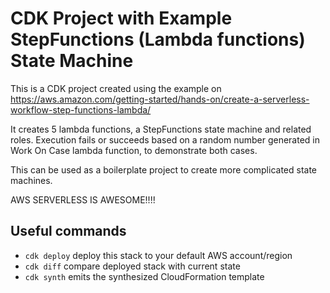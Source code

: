 # CDK Project with Example StepFunctions (Lambda functions) State Machine

This is a CDK project created using the example on https://aws.amazon.com/getting-started/hands-on/create-a-serverless-workflow-step-functions-lambda/

It creates 5 lambda functions, a StepFunctions state machine and related roles. Execution fails or succeeds based on a random number generated in Work On Case lambda function, to demonstrate both cases.

This can be used as a boilerplate project to create more complicated state machines.

AWS SERVERLESS IS AWESOME!!!!


## Useful commands

* `cdk deploy`      deploy this stack to your default AWS account/region
* `cdk diff`        compare deployed stack with current state
* `cdk synth`       emits the synthesized CloudFormation template
